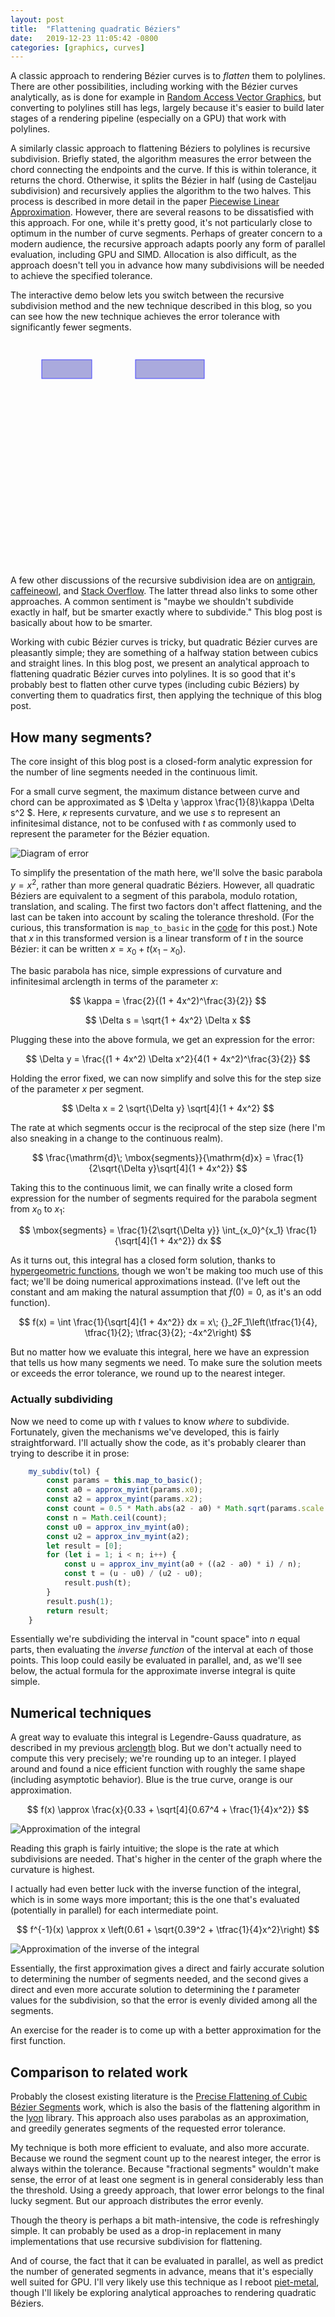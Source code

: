 ```yaml
---
layout: post
title:  "Flattening quadratic Béziers"
date:   2019-12-23 11:05:42 -0800
categories: [graphics, curves]
---
```

<style>
  svg {
    touch-action: none;
  }
</style>
<script type="text/x-mathjax-config">
        MathJax.Hub.Config({
                tex2jax: {
                        inlineMath: [['$', '$']]
                }
        });
</script>
<script src="https://cdnjs.cloudflare.com/ajax/libs/mathjax/2.7.0/MathJax.js?config=TeX-AMS-MML_HTMLorMML" type="text/javascript"></script>

A classic approach to rendering Bézier curves is to *flatten* them to polylines. There are other possibilities, including working with the Bézier curves analytically, as is done for example in [Random Access Vector Graphics], but converting to polylines still has legs, largely because it's easier to build later stages of a rendering pipeline (especially on a GPU) that work with polylines.

A similarly classic approach to flattening Béziers to polylines is recursive subdivision. Briefly stated, the algorithm measures the error between the chord connecting the endpoints and the curve. If this is within tolerance, it returns the chord. Otherwise, it splits the Bézier in half (using de Casteljau subdivision) and recursively applies the algorithm to the two halves. This process is described in more detail in the paper [Piecewise Linear Approximation]. However, there are several reasons to be dissatisfied with this approach. For one, while it's pretty good, it's not particularly close to optimum in the number of curve segments. Perhaps of greater concern to a modern audience, the recursive approach adapts poorly any form of parallel evaluation, including GPU and SIMD. Allocation is also difficult, as the approach doesn't tell you in advance how many subdivisions will be needed to achieve the specified tolerance.

The interactive demo below lets you switch between the recursive subdivision method and the new technique described in this blog, so you can see how the new technique achieves the error tolerance with significantly fewer segments.

<style>
svg .handle {
    pointer-events: all;
}
svg .handle:hover {
    r: 6;
}
svg .quad {
    stroke-width: 6px;
    stroke: #bbb;
}
svg .hull {
    stroke: #c44;
}
svg .polyline {
}
svg text {
    font-family: sans-serif;
}
svg .button {
    fill: #aad;
    stroke: #44f;
}
svg .button:hover {
    fill: #bbf;
}
svg text {
    pointer-events: none;
}
svg #grid line {
    stroke: #ccc;
}
img {
  margin: auto;
  margin: auto;
  display: block;
}
</style>
<svg id="s" width="700" height="500">
    <g id="grid"></g>
    <rect class="button" x="50" y="30" width="80" height="30" />
    <rect class="button" x="200" y="30" width="110" height="30" />
</svg>
<script>
const svgNS = "http://www.w3.org/2000/svg";

class Point {
    constructor(x, y) {
        this.x = x;
        this.y = y;
    }

    lerp(p2, t) {
        return new Point(this.x + (p2.x - this.x) * t, this.y + (p2.y - this.y) * t);
    }

    dist(p2) {
        return Math.hypot(p2.x - this.x, p2.y - this.y);
    }
}

// Compute an approximation to int (1 + 4x^2) ^ -0.25 dx
// This isn't especially good but will do.
function approx_myint(x) {
   const d = 0.67; 
   return x / (1 - d + Math.pow(Math.pow(d, 4) + 0.25 * x * x, 0.25));
}

// Approximate the inverse of the function above.
// This is better.
function approx_inv_myint(x) {
    const b = 0.39;
    return x * (1 - b + Math.sqrt(b * b + 0.25 * x * x));
}

class QuadBez {
    constructor(x0, y0, x1, y1, x2, y2) {
        this.x0 = x0;
        this.y0 = y0;
        this.x1 = x1;
        this.y1 = y1;
        this.x2 = x2;
        this.y2 = y2;
    }

    to_svg_path() {
        return `M${this.x0} ${this.y0} Q${this.x1} ${this.y1} ${this.x2} ${this.y2}`
    }

    eval(t) {
        const mt = 1 - t;
        const x = this.x0 * mt * mt + 2 * this.x1 * t * mt + this.x2 * t * t;
        const y = this.y0 * mt * mt + 2 * this.y1 * t * mt + this.y2 * t * t;
        return new Point(x, y);
    }

    subsegment(t0, t1) {
        const p0 = this.eval(t0);
        const p2 = this.eval(t1);
        const dt = t1 - t0;
        const p1x = p0.x + (this.x1 - this.x0 + t0 * (this.x2 - 2 * this.x1 + this.x0)) * dt;
        const p1y = p0.y + (this.y1 - this.y0 + t0 * (this.y2 - 2 * this.y1 + this.y0)) * dt;
        return new QuadBez(p0.x, p0.y, p1x, p1y, p2.x, p2.y);
    }

    // The maximum error between a chord and the quadratic Bézier.
    // Note: this isn't quite right for extreme examples.
    error() {
        const x1 = this.x1 - this.x0;
        const y1 = this.y1 - this.y0;
        const x2 = this.x2 - this.x0;
        const y2 = this.y2 - this.y0;
        const t = (x1 * x2 + y1 * y2) / (x2 * x2 + y2 * y2);
        const u = Math.min(Math.max(t, 0), 1);
        const p = new Point(this.x0, this.y0).lerp(new Point(this.x2, this.y2), u);
        return 0.5 * p.dist(new Point(this.x1, this.y1));
    }

    // Determine the x values and scaling to map to y=x^2
    map_to_basic() {
        const ddx = 2 * this.x1 - this.x0 - this.x2;
        const ddy = 2 * this.y1 - this.y0 - this.y2;
        const u0 = (this.x1 - this.x0) * ddx + (this.y1 - this.y0) * ddy;
        const u2 = (this.x2 - this.x1) * ddx + (this.y2 - this.y1) * ddy;
        const cross = (this.x2 - this.x0) * ddy - (this.y2 - this.y0) * ddx;
        const x0 = u0 / cross;
        const x2 = u2 / cross;
        // There's probably a more elegant formulation of this...
        const scale = Math.abs(cross) / (Math.hypot(ddx, ddy) * Math.abs(x2 - x0));
        return {x0: x0, x2: x2, scale: scale, cross: cross};
    }

    recurse_subdiv_inner(tol, t0, t1, result) {
        const q = this.subsegment(t0, t1);
        if (q.error() <= tol) {
            result.push(t1);
        } else {
            const tm = (t0 + t1) * 0.5;
            this.recurse_subdiv_inner(tol, t0, tm, result);
            this.recurse_subdiv_inner(tol, tm, t1, result);
        }
    }

    recurse_subdiv(tol) {
        const result = [0]
        this.recurse_subdiv_inner(tol, 0, 1, result);
        return result;
    }

    // Subdivide using fancy algorithm.
    my_subdiv(tol) {
        const params = this.map_to_basic();
        const a0 = approx_myint(params.x0);
        const a2 = approx_myint(params.x2);
        const count =  0.5 * Math.abs(a2 - a0) * Math.sqrt(params.scale / tol);
        const n = Math.ceil(count);
        const u0 = approx_inv_myint(a0);
        const u2 = approx_inv_myint(a2);
        let result = [0];
        for (let i = 1; i < n; i++) {
            const u = approx_inv_myint(a0 + ((a2 - a0) * i) / n);
            const t = (u - u0) / (u2 - u0);
            result.push(t);
        }
        result.push(1);
        return result;
    }
}

//for (let i = 0; i < sub.length - 1; i++) {
//    console.log(qb.subsegment(sub[i], sub[i + 1]).error());
//}

class QuadUi {
    constructor(id) {
        this.root = document.getElementById(id);

        this.root.addEventListener("pointerdown", e => {
            this.root.setPointerCapture(e.pointerId);
            this.onPointerDown(e);
            e.preventDefault();
            e.stopPropagation();
        });
        this.root.addEventListener("pointermove", e => {
            this.onPointerMove(e);
            e.preventDefault();
            e.stopPropagation();
        });
        this.root.addEventListener("pointerup", e => {
            this.root.releasePointerCapture(e.pointerId);
            this.onPointerUp(e);
            e.preventDefault();
            e.stopPropagation();
        });

        this.pts = [new Point(200, 450), new Point(400, 450), new Point(600, 50)];
        this.quad = this.make_stroke();
        this.quad.classList.add("quad");
        this.polyline = this.make_stroke();
        this.polyline.classList.add("polyline");
        this.hull = this.make_stroke();
        this.hull.classList.add("hull");
        this.handles = [];
        for (let pt of this.pts) {
            this.handles.push(this.make_handle(pt));
        }
        this.n_label = this.make_text(500, 50);
        this.type_label = this.make_text(90, 50);
        this.type_label.setAttribute("text-anchor", "middle");
        this.thresh_label = this.make_text(210, 50);
        this.pips = [];
        this.method = "analytic";
        this.grid = 20;
        this.thresh = 1.0;
        this.renderGrid(true);
        this.update();

        this.current_obj = null;
    }

    getCoords(e) {
        const rect = this.root.getBoundingClientRect();
        const x = e.clientX - rect.left;
        const y = e.clientY - rect.top;
        return new Point(x, y);
    }

    onPointerDown(e) {
        const pt = this.getCoords(e);
        const x = pt.x;
        const y = pt.y;
        if (x >= 50 && x <= 130 && y >= 30 && y <= 60) {
            if (this.method == "analytic") {
                this.method = "recursive";
            } else {
                this.method = "analytic";
            }
            this.update();
            return;
        }
        if (x >= 200 && x <= 310 && y >= 30 && y <= 60) {
            if (this.thresh == 1.0) {
                this.thresh = 0.5;
            } else if (this.thresh == 0.5) {
                this.thresh = 0.2;
            } else if (this.thresh == 0.2) {
                this.thresh = 0.1;
            } else if (this.thresh == 0.1) {
                this.thresh = 10.0;
            } else if (this.thresh == 10.0) {
                this.thresh = 5.0;
            } else if (this.thresh == 5.0) {
                this.thresh = 2.0;
            } else if (this.thresh == 2.0) {
                this.thresh = 1.0;
            }
            this.update();
            return;
        }
        for (let i = 0; i < this.pts.length; i++) {
            if (Math.hypot(x - this.pts[i].x, y - this.pts[i].y) < 10) {
                this.current_obj = i;
            }
        }
    }

    onPointerMove(e) {
        const pt = this.getCoords(e);
        if (this.current_obj !== null) {
            const i = this.current_obj;
            this.pts[i] = pt;
            this.handles[i].setAttribute("cx", pt.x);
            this.handles[i].setAttribute("cy", pt.y);
            this.update();
        }
    }

    onPointerUp(e) {
        this.current_obj = null;
    }

    renderGrid(visible) {
        let grid = document.getElementById("grid");
        //this.ui.removeAllChildren(grid);
        if (!visible) return;
        let w = 700;
        let h = 500;
        for (let i = 0; i < w; i += this.grid) {
            let line = document.createElementNS(svgNS, "line");
            line.setAttribute("x1", i);
            line.setAttribute("y1", 0);
            line.setAttribute("x2", i);
            line.setAttribute("y2", h);
            grid.appendChild(line);
        }
        for (let i = 0; i < h; i += this.grid) {
            let line = document.createElementNS(svgNS, "line");
            line.setAttribute("x1", 0);
            line.setAttribute("y1", i);
            line.setAttribute("x2", w);
            line.setAttribute("y2", i);
            grid.appendChild(line);
        }
    }

    make_handle(p) {
        const circle = this.plot(p.x, p.y, "blue", 5);
        circle.classList.add("handle");
        return circle;
    }

    make_stroke(qb) {
        const path = document.createElementNS(svgNS, "path");
        path.setAttribute("fill", "none");
        path.setAttribute("stroke", "blue");
        this.root.appendChild(path);
        return path;
    }

    make_text(x, y) {
        const text = document.createElementNS(svgNS, "text");
        text.setAttribute("x", x);
        text.setAttribute("y", y);
        this.root.appendChild(text);
        return text;
    }

    plot(x, y, color = "black", r = 2) {
        let circle = document.createElementNS(svgNS, "circle");
        circle.setAttribute("cx", x);
        circle.setAttribute("cy", y);
        circle.setAttribute("r", r);
        circle.setAttribute("fill", color)
        this.root.appendChild(circle);
        return circle;
    }

    update() {
        for (let pip of this.pips) {
            pip.remove();
        }
        this.pips = [];
        const p0 = this.pts[0];
        const p1 = this.pts[1];
        const p2 = this.pts[2];
        const qb = new QuadBez(p0.x, p0.y, p1.x, p1.y, p2.x, p2.y);
        this.quad.setAttribute("d", qb.to_svg_path());

        const h = `M${p0.x} ${p0.y}L${p1.x} ${p1.y}L${p2.x} ${p2.y}`;
        this.hull.setAttribute("d", h);

        const tol = this.thresh;
        let sub;
        if (this.method == "analytic") {
            sub = qb.my_subdiv(tol);
        } else {
            sub = qb.recurse_subdiv(tol);
        }
        const n = sub.length - 1;
        let p = "";
        for (let t of sub) {
            const xy = qb.eval(t);
            this.pips.push(this.plot(xy.x, xy.y));
            if (p == "") {
                p = `M${xy.x} ${xy.y}`;
            } else {
                p += `L${xy.x} ${xy.y}` 
            }
        }
        this.polyline.setAttribute("d", p);
        this.n_label.textContent = `n = ${n}`;
        this.type_label.textContent = this.method;
        this.thresh_label.textContent = `threshold: ${this.thresh}`;
    }
}

new QuadUi("s");
</script>


A few other discussions of the recursive subdivision idea are on [antigrain], [caffeineowl], and [Stack Overflow]. The latter thread also links to some other approaches. A common sentiment is "maybe we shouldn't subdivide exactly in half, but be smarter exactly where to subdivide." This blog post is basically about how to be smarter.

Working with cubic Bézier curves is tricky, but quadratic Bézier curves are pleasantly simple; they are something of a halfway station between cubics and straight lines. In this blog post, we present an analytical approach to flattening quadratic Bézier curves into polylines. It is so good that it's probably best to flatten other curve types (including cubic Béziers) by converting them to quadratics first, then applying the technique of this blog post.

## How many segments?

The core insight of this blog post is a closed-form analytic expression for the number of line segments needed in the continuous limit.

For a small curve segment, the maximum distance between curve and chord can be approximated as $ \Delta y \approx \frac{1}{8}\kappa \Delta s^2 $. Here, $\kappa$ represents curvature, and we use $s$ to represent an infinitesimal distance, not to be confused with $t$ as commonly used to represent the parameter for the Bézier equation.

![Diagram of error](/assets/chord_error.svg)

To simplify the presentation of the math here, we'll solve the basic parabola $y = x^2$, rather than more general quadratic Béziers. However, all quadratic Béziers are equivalent to a segment of this parabola, modulo rotation, translation, and scaling. The first two factors don't affect flattening, and the last can be taken into account by scaling the tolerance threshold. (For the curious, this transformation is `map_to_basic` in the [code] for this post.) Note that $x$ in this transformed version is a linear transform of $t$ in the source Bézier: it can be written $x = x_0 + t(x_1 - x_0)$.

The basic parabola has nice, simple expressions of curvature and infinitesimal arclength in terms of the parameter $x$:


$$
\kappa = \frac{2}{(1 + 4x^2)^\frac{3}{2}}
$$

$$
\Delta s = \sqrt{1 + 4x^2} \Delta x
$$

Plugging these into the above formula, we get an expression for the error:

$$
\Delta y = \frac{(1 + 4x^2) \Delta x^2}{4(1 + 4x^2)^\frac{3}{2}}
$$

Holding the error fixed, we can now simplify and solve this for the step size of the parameter $x$ per segment.

$$
\Delta x = 2  \sqrt{\Delta y} \sqrt[4]{1 + 4x^2}
$$

The rate at which segments occur is the reciprocal of the step size (here I'm also sneaking in a change to the continuous realm).

$$
\frac{\mathrm{d}\; \mbox{segments}}{\mathrm{d}x} = \frac{1}{2\sqrt{\Delta y}\sqrt[4]{1 + 4x^2}}
$$

Taking this to the continuous limit, we can finally write a closed form expression for the number of segments required for the parabola segment from $x_0$ to $x_1$:

$$
\mbox{segments} =  \frac{1}{2\sqrt{\Delta y}} \int_{x_0}^{x_1} \frac{1}{\sqrt[4]{1 + 4x^2}} dx
$$

As it turns out, this integral has a closed form solution, thanks to [hypergeometric functions][Hypergeometric function], though we won't be making too much use of this fact; we'll be doing numerical approximations instead. (I've left out the constant and am making the natural assumption that $f(0) = 0$, as it's an odd function).

$$
f(x) = \int \frac{1}{\sqrt[4]{1 + 4x^2}} dx = x\; {}_2F_1\left(\tfrac{1}{4}, \tfrac{1}{2}; \tfrac{3}{2}; -4x^2\right)
$$

But no matter how we evaluate this integral, here we have an expression that tells us how many segments we need. To make sure the solution meets or exceeds the error tolerance, we round up to the nearest integer.

### Actually subdividing

Now we need to come up with $t$ values to know *where* to subdivide. Fortunately, given the mechanisms we've developed, this is fairly straightforward. I'll actually show the code, as it's probably clearer than trying to describe it in prose:

```javascript
    my_subdiv(tol) {
        const params = this.map_to_basic();
        const a0 = approx_myint(params.x0);
        const a2 = approx_myint(params.x2);
        const count = 0.5 * Math.abs(a2 - a0) * Math.sqrt(params.scale / tol);
        const n = Math.ceil(count);
        const u0 = approx_inv_myint(a0);
        const u2 = approx_inv_myint(a2);
        let result = [0];
        for (let i = 1; i < n; i++) {
            const u = approx_inv_myint(a0 + ((a2 - a0) * i) / n);
            const t = (u - u0) / (u2 - u0);
            result.push(t);
        }
        result.push(1);
        return result;
    }
```
Essentially we're subdividing the interval in "count space" into $n$ equal parts, then evaluating the *inverse function* of the interval at each of those points. This loop could easily be evaluated in parallel, and, as we'll see below, the actual formula for the approximate inverse integral is quite simple.

## Numerical techniques

A great way to evaluate this integral is Legendre-Gauss quadrature, as described in my previous [arclength] blog. But we don't actually need to compute this very precisely; we're rounding up to an integer. I played around and found a nice efficient function with roughly the same shape (including asymptotic behavior). Blue is the true curve, orange is our approximation.

$$
f(x) \approx \frac{x}{0.33 + \sqrt[4]{0.67^4 + \frac{1}{4}x^2}}
$$

<!-- Todo: I'd like better images, these are screenshots from colab -->
![Approximation of the integral](/assets/flatten_approx.png)

Reading this graph is fairly intuitive; the slope is the rate at which subdivisions are needed. That's higher in the center of the graph where the curvature is highest.

I actually had even better luck with the inverse function of the integral, which is in some ways more important; this is the one that's evaluated (potentially in parallel) for each intermediate point.

$$
f^{-1}(x) \approx x \left(0.61 + \sqrt{0.39^2 + \tfrac{1}{4}x^2}\right)
$$

![Approximation of the inverse of the integral](/assets/flatten_inverse_approx.png)

Essentially, the first approximation gives a direct and fairly accurate solution to determining the number of segments needed, and the second gives a direct and even more accurate solution to determining the $t$ parameter values for the subdivision, so that the error is evenly divided among all the segments.

An exercise for the reader is to come up with a better approximation for the first function.

## Comparison to related work

Probably the closest existing literature is the [Precise Flattening of Cubic Bézier Segments] work, which is also the basis of the flattening algorithm in the [lyon] library. This approach also uses parabolas as an approximation, and greedily generates segments of the requested error tolerance.

My technique is both more efficient to evaluate, and also more accurate. Because we round the segment count up to the nearest integer, the error is always within the tolerance. Because "fractional segments" wouldn't make sense, the error of at least one segment is in general considerably less than the threshold. Using a greedy approach, that lower error belongs to the final lucky segment. But our approach distributes the error evenly.

Though the theory is perhaps a bit math-intensive, the code is refreshingly simple. It can probably be used as a drop-in replacement in many implementations that use recursive subdivision for flattening.

And of course, the fact that it can be evaluated in parallel, as well as predict the number of generated segments in advance, means that it's especially well suited for GPU. I'll very likely use this technique as I reboot [piet-metal], though I'll likely be exploring analytical approaches to rendering quadratic Béziers.

[Random Access Vector Graphics]: http://hhoppe.com/proj/ravg/
[caffeineowl]: http://www.caffeineowl.com/graphics/2d/vectorial/bezierintro.html
[Piecewise Linear Approximation]: http://citeseerx.ist.psu.edu/viewdoc/download?doi=10.1.1.86.162&rep=rep1&type=pdf
[antigrain]: https://web.archive.org/web/20190329074058/http://antigrain.com:80/research/adaptive_bezier/index.html
[Stack Overflow]: https://stackoverflow.com/questions/9247564/convert-bezier-curve-to-polygonal-chain
[Fast, Precise Flattening of Cubic Bézier Segment Offset Curves]: https://web.archive.org/web/20170911131001/http://cis.usouthal.edu/~hain/general/Publications/Bezier/Bezier%20Offset%20Curves.pdf
[lyon]: https://docs.rs/lyon/0.4.1/lyon/Bézier/index.html#flattening
[Precise Flattening of Cubic Bézier Segments]: https://pdfs.semanticscholar.org/8963/c06a92d6ca8868348b0930bbb800ff6e7920.pdf
[code]: https://github.com/raphlinus/raphlinus.github.io/tree/master/_posts/2019-12-23-flatten-quadbez.md
[Hypergeometric function]: https://en.wikipedia.org/wiki/Hypergeometric_function
[arclength]: https://raphlinus.github.io/curves/2018/12/28/bezier-arclength.html
[piet-metal]: https://github.com/linebender/piet-metal
